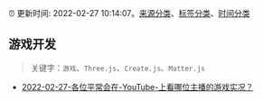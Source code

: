 :alarm_clock: 更新时间: 2022-02-27 10:14:07。[来源分类](../README.md)、[标签分类](../TAGS.md)、[时间分类](../TIMELINE.md)

## 游戏开发


> 关键字：`游戏`、`Three.js`、`Create.js`、`Matter.js`



- [2022-02-27-各位平常会在-YouTube-上看哪位主播的游戏实况？](https://www.v2ex.com/t/836705) 